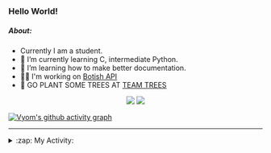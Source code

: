 ### Hello World!

##### About:
- Currently I am a student.
- 🌱 I’m currently learning C, intermediate Python.
- 🌱 I’m learning how to make better documentation.
- 👨‍💻 I'm working on [Botish API](https://github.com/Vyvy-vi/api)
- 🌱 GO PLANT SOME TREES AT [TEAM TREES](https://teamtrees.org/)

<p align="center">
  <a href="https://twitter.com/Vyvy_viM"><img target="_blank" src="https://img.shields.io/badge/twitter%20@Vyvy_viM-0D95E8?style=for-the-badge&logo=twitter&logoColor=white"/></a> 
  <a href="https://vyvy-vi.github.io/portfolio"><img target="_blank" src="https://img.shields.io/badge/-I_love_open_source-green?style=for-the-badge&logo=github&logoColor=black"/></a> 
</p>

[![Vyom's github activity graph](https://activity-graph.herokuapp.com/graph?username=Vyvy-vi)](https://github.com/ashutosh00710/github-readme-activity-graph)

---
<details>
  <summary>:zap: My Activity:</summary>
  
<!--START_SECTION:waka-->
![Code Time](http://img.shields.io/badge/Code%20Time-681%20hrs%2053%20mins-blue)

**I'm a Night 🦉** 

```text
🌞 Morning    50 commits     ██░░░░░░░░░░░░░░░░░░░░░░░   7.56% 
🌆 Daytime    151 commits    █████░░░░░░░░░░░░░░░░░░░░   22.84% 
🌃 Evening    232 commits    ████████░░░░░░░░░░░░░░░░░   35.1% 
🌙 Night      228 commits    ████████░░░░░░░░░░░░░░░░░   34.49%

```
📅 **I'm Most Productive on Sunday** 

```text
Monday       66 commits     ██░░░░░░░░░░░░░░░░░░░░░░░   9.98% 
Tuesday      113 commits    ████░░░░░░░░░░░░░░░░░░░░░   17.1% 
Wednesday    105 commits    ████░░░░░░░░░░░░░░░░░░░░░   15.89% 
Thursday     93 commits     ███░░░░░░░░░░░░░░░░░░░░░░   14.07% 
Friday       69 commits     ██░░░░░░░░░░░░░░░░░░░░░░░   10.44% 
Saturday     81 commits     ███░░░░░░░░░░░░░░░░░░░░░░   12.25% 
Sunday       134 commits    █████░░░░░░░░░░░░░░░░░░░░   20.27%

```


📊 **This Week I Spent My Time On** 

```text
🔥 Editors: 
VS Code                  13 hrs 24 mins      ██████████████████░░░░░░░   72.22% 
Vim                      5 hrs 9 mins        ███████░░░░░░░░░░░░░░░░░░   27.78%

🐱‍💻 Projects: 
file-utils               6 hrs 38 mins       █████████░░░░░░░░░░░░░░░░   35.8% 
praise_backend_js        5 hrs 22 mins       ███████░░░░░░░░░░░░░░░░░░   28.93% 
Unknown Project          3 hrs 10 mins       ████░░░░░░░░░░░░░░░░░░░░░   17.07% 
faceapp-backend          2 hrs 1 min         ██░░░░░░░░░░░░░░░░░░░░░░░   10.94% 
discord-bot              28 mins             ░░░░░░░░░░░░░░░░░░░░░░░░░   2.6%

```


 Last Updated on 22/03/2022 15:05:15 UTC
<!--END_SECTION:waka-->
</details>
